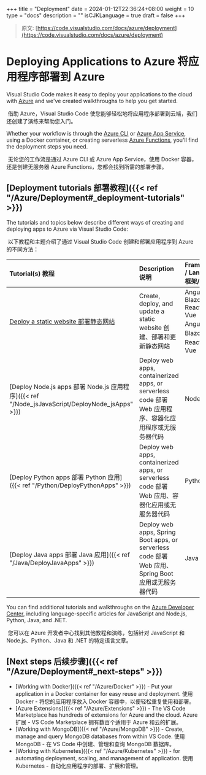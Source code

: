 +++
title = "Deployment"
date = 2024-01-12T22:36:24+08:00
weight = 10
type = "docs"
description = ""
isCJKLanguage = true
draft = false
+++

> 原文: [https://code.visualstudio.com/docs/azure/deployment](https://code.visualstudio.com/docs/azure/deployment)

# Deploying Applications to Azure 将应用程序部署到 Azure



Visual Studio Code makes it easy to deploy your applications to the cloud with [Azure](https://azure.microsoft.com/) and we've created walkthroughs to help you get started.

​​​	借助 Azure，Visual Studio Code 使您能够轻松地将应用程序部署到云端，我们还创建了演练来帮助您入门。

Whether your workflow is through the [Azure CLI](https://learn.microsoft.com/cli/azure) or [Azure App Service](https://azure.microsoft.com/services/app-service), using a Docker container, or creating serverless [Azure Functions](https://azure.microsoft.com/services/functions/), you'll find the deployment steps you need.

​​​	无论您的工作流是通过 Azure CLI 或 Azure App Service，使用 Docker 容器，还是创建无服务器 Azure Functions，您都会找到所需的部署步骤。

## [Deployment tutorials 部署教程]({{< ref "/Azure/Deployment#_deployment-tutorials" >}})

The tutorials and topics below describe different ways of creating and deploying apps to Azure via Visual Studio Code:

​​​	以下教程和主题介绍了通过 Visual Studio Code 创建和部署应用程序到 Azure 的不同方法：

| Tutorial(s) 教程                                             | Description 说明                                             | Framework / Language 框架/语言                               |
| :----------------------------------------------------------- | :----------------------------------------------------------- | :----------------------------------------------------------- |
| [Deploy a static website 部署静态网站](https://learn.microsoft.com/azure/static-web-apps/getting-started) | Create, deploy, and update a static website 创建、部署和更新静态网站 | Angular, Blazor, React, or Vue Angular、Blazor、React 或 Vue |
| [Deploy Node.js apps 部署 Node.js 应用程序]({{< ref "/Node_jsJavaScript/DeployNode_jsApps" >}}) | Deploy web apps, containerized apps, or serverless code 部署 Web 应用程序、容器化应用程序或无服务器代码 | Node.js                                                      |
| [Deploy Python apps 部署 Python 应用]({{< ref "/Python/DeployPythonApps" >}}) | Deploy web apps, containerized apps, or serverless code 部署 Web 应用、容器化应用或无服务器代码 | Python                                                       |
| [Deploy Java apps 部署 Java 应用]({{< ref "/Java/DeployJavaApps" >}}) | Deploy web apps, Spring Boot apps, or serverless code 部署 Web 应用、Spring Boot 应用或无服务器代码 | Java                                                         |

You can find additional tutorials and walkthroughs on the [Azure Developer Center](https://learn.microsoft.com/azure/developer), including language-specific articles for JavaScript and Node.js, Python, Java, and .NET.

​​​	您可以在 Azure 开发者中心找到其他教程和演练，包括针对 JavaScript 和 Node.js、Python、Java 和 .NET 的特定语言文章。

## [Next steps 后续步骤]({{< ref "/Azure/Deployment#_next-steps" >}})

- [Working with Docker]({{< ref "/Azure/Docker" >}}) - Put your application in a Docker container for easy reuse and deployment.
  使用 Docker - 将您的应用程序放入 Docker 容器中，以便轻松重复使用和部署。
- [Azure Extensions]({{< ref "/Azure/Extensions" >}}) - The VS Code Marketplace has hundreds of extensions for Azure and the cloud.
  Azure 扩展 - VS Code Marketplace 拥有数百个适用于 Azure 和云的扩展。
- [Working with MongoDB]({{< ref "/Azure/MongoDB" >}}) - Create, manage and query MongoDB databases from within VS Code.
  使用 MongoDB - 在 VS Code 中创建、管理和查询 MongoDB 数据库。
- [Working with Kubernetes]({{< ref "/Azure/Kubernetes" >}}) - for automating deployment, scaling, and management of application.
  使用 Kubernetes - 自动化应用程序的部署、扩展和管理。
